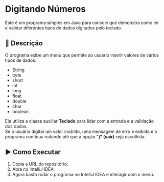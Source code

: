 # Digitando Números

Este é um programa simples em Java para console que demonstra como ler e validar diferentes tipos de dados digitados pelo teclado.

## 📌 Descrição
O programa exibe um menu que permite ao usuário inserir valores de vários tipos de dados:
- String  
- byte  
- short  
- int  
- long  
- float  
- double  
- char  
- boolean  

Ele utiliza a classe auxiliar **Teclado** para lidar com a entrada e a validação dos dados.  
Se o usuário digitar um valor inválido, uma mensagem de erro é exibida e o programa continua rodando até que a opção **"j" (sair)** seja escolhida.

## ▶️ Como Executar
1. Copia a URL do repositório;
2. Abra no IntelliJ IDEA;
3. Agora basta rodar o programa no IntelliJ IDEA e interagir com o menu.

